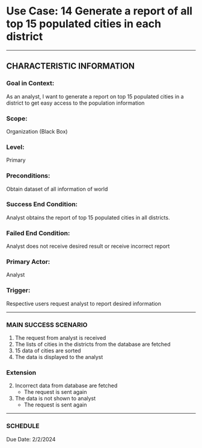 # Use Case: 14 	Generate a report of all top 15 populated cities in each district

----------------------
## CHARACTERISTIC INFORMATION
### Goal in Context: 
As an analyst, I want to generate a report on top 15 populated cities in a district to get easy access to the population information
### Scope: 
Organization (Black Box)
### Level: 
Primary
### Preconditions: 
Obtain dataset of all information of world
### Success End Condition: 
Analyst obtains the report of top 15 populated cities in all districts.
### Failed End Condition: 
Analyst does not receive desired result or receive incorrect report
### Primary Actor: 
Analyst
### Trigger: 
Respective users request analyst to report desired information

----------------------
### MAIN SUCCESS SCENARIO
1.	The request from analyst is received
2.	The lists of cities in the districts from the database are fetched
3.	15 data of cities are sorted
4.	The data is displayed to the analyst

### Extension
2.  Incorrect data from database are fetched
    - The request is sent again
4.  The data is not shown to analyst
    - The request is sent again 
----------------------
### SCHEDULE
Due Date: 2/2/2024

